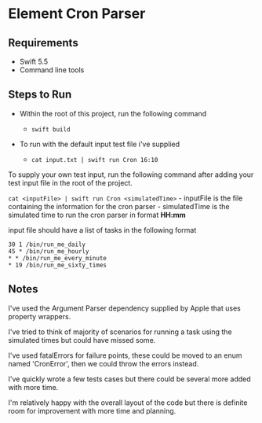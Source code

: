 # Element Cron Parser

## Requirements
- Swift 5.5
- Command line tools

## Steps to Run

- Within the root of this project, run the following command
    - `swift build`

- To run with the default input test file i've supplied
    - `cat input.txt | swift run Cron 16:10`

To supply your own test input, run the following command after adding your test input file in the root of the project.

`cat <inputFile> | swift run Cron <simulatedTime>`
    - inputFile is the file containing the information for the cron parser
    - simulatedTime is the simulated time to run the cron parser in format **HH:mm**
    
input file should have a list of tasks in the following format

```
30 1 /bin/run_me_daily
45 * /bin/run_me_hourly
* * /bin/run_me_every_minute
* 19 /bin/run_me_sixty_times
``` 


## Notes

I've used the Argument Parser dependency supplied by Apple that uses property wrappers.

I've tried to think of majority of scenarios for running a task using the simulated times but could have missed some.

I've used fatalErrors for failure points, these could be moved to an enum named 'CronError', then we could throw the errors instead.

I've quickly wrote a few tests cases but there could be several more added with more time.

I'm relatively happy with the overall layout of the code but there is definite room for improvement with more time and planning.
